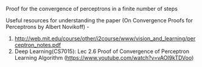 Proof for the convergence of perceptrons in a finite number of steps

Useful resources for understanding the paper (On Convergence Proofs for Perceptrons by Albert Novikoff) -
1. http://web.mit.edu/course/other/i2course/www/vision_and_learning/perceptron_notes.pdf
2. Deep Learning(CS7015): Lec 2.6 Proof of Convergence of Perceptron Learning Algorithm (https://www.youtube.com/watch?v=vAOI9kTDVoo)
